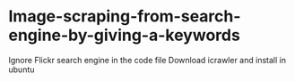 # Image-scraping-from-search-engine-by-giving-a-keywords
Ignore Flickr search engine in the code file
Download icrawler and install in ubuntu
